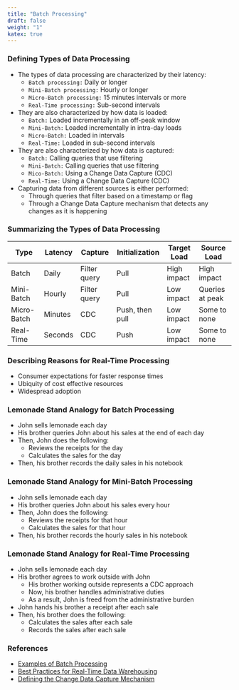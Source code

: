 ```yaml
---
title: "Batch Processing"
draft: false
weight: "1"
katex: true
---
```


### Defining Types of Data Processing
- The types of data processing are characterized by their latency:
	- `Batch processing:` Daily or longer
	- `Mini-Batch processing:` Hourly or longer
	- `Micro-Batch processing:` $15$ minutes intervals or more
	- `Real-Time processing:` Sub-second intervals
- They are also characterized by how data is loaded:
	- `Batch:` Loaded incrementally in an off-peak window
	- `Mini-Batch:` Loaded incrementally in intra-day loads
	- `Micro-Batch:` Loaded in intervals
	- `Real-Time:` Loaded in sub-second intervals
- They are also characterized by how data is captured:
	- `Batch:` Calling queries that use filtering
	- `Mini-Batch:` Calling queries that use filtering
	- `Mico-Batch:` Using a Change Data Capture (CDC)
	- `Real-Time:` Using a Change Data Capture (CDC)
- Capturing data from different sources is either performed:
	- Through queries that filter based on a timestamp or flag
	- Through a Change Data Capture mechanism that detects any changes as it is happening

### Summarizing the Types of Data Processing

| **Type**    | **Latency** | **Capture**  | **Initialization** | **Target Load** | **Source Load** |
| ----------- | ----------- | ------------ | ------------------ | --------------- | --------------- |
| Batch       | Daily       | Filter query | Pull               | High impact     | High impact     |
| Mini-Batch  | Hourly      | Filter query | Pull               | Low impact      | Queries at peak |
| Micro-Batch | Minutes     | CDC          | Push, then pull    | Low impact      | Some to none    |
| Real-Time   | Seconds     | CDC          | Push               | Low impact      | Some to none    |

### Describing Reasons for Real-Time Processing
- Consumer expectations for faster response times
- Ubiquity of cost effective resources
- Widespread adoption

### Lemonade Stand Analogy for Batch Processing
- John sells lemonade each day
- His brother queries John about his sales at the end of each day
- Then, John does the following:
	- Reviews the receipts for the day
	- Calculates the sales for the day
- Then, his brother records the daily sales in his notebook

### Lemonade Stand Analogy for Mini-Batch Processing
- John sells lemonade each day
- His brother queries John about his sales every hour
- Then, John does the following:
	- Reviews the receipts for that hour
	- Calculates the sales for that hour
- Then, his brother records the hourly sales in his notebook

### Lemonade Stand Analogy for Real-Time Processing
- John sells lemonade each day
- His brother agrees to work outside with John
	- His brother working outside represents a CDC approach
	- Now, his brother handles administrative duties
	- As a result, John is freed from the administrative burden
- John hands his brother a receipt after each sale
- Then, his brother does the following:
	- Calculates the sales after each sale
	- Records the sales after each sale

### References
- [Examples of Batch Processing](https://dbvisit.com/blog/real-time-vs-batch)
- [Best Practices for Real-Time Data Warehousing](http://www.oracle.com/us/products/middleware/data-integration/realtime-data-warehousing-bp-2167237.pdf)
- [Defining the Change Data Capture Mechanism](https://www.stitchdata.com/resources/change-data-capture/)

